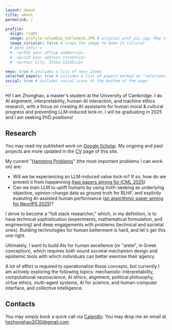 ```yaml
---
layout: about
title: about
permalink: /

profile:
  align: right
  image: profile_columbia_totleneck.JPG # original prof_pic.jpg. May still persist in different locations.
  image_circular: false # crops the image to make it circular
  # more_info: >
  #  <p>555 your office number</p>
  #  <p>123 your address street</p>
  #  <p>Your City, State 12345</p>

news: true # includes a list of news items
selected_papers: true # includes a list of papers marked as "selected={true}"
social: true # includes social icons at the bottom of the page
---
```


Hi! I am Zhonghao, a master's student at the University of Cambridge. I do AI alignment, interpretability, human-AI interaction, and machine ethics research, with a focus on creating AI-assistants for human moral & cultural progress and preventing LLM-induced lock-in. I will be graduating in 2025 and I am seeking PhD positions!

## Research

You may read my published work on [Google Scholar](https://scholar.google.com/citations?user=PuUcZTYAAAAJ&hl=en&oi=ao). My ongoing and past projects are more updated in the [CV](https://hezhonghao.github.io/cv/) page of this site. 

My current "[Hamming Problems](https://www.cs.virginia.edu/~robins/YouAndYourResearch.html)" (the most important problems I can work on) are:

- Will we be experiencing an LLM-induced value lock-in? If so, how do we prevent it from happenning ([two papers aiming for ICML 2025](https://docs.google.com/document/d/19HxnSQtftkFguxnlbUk2h4-BTgXdt02hHXJFnSyCIUA/edit?tab=t.0#heading=h.obviu1nlvltd))
- Can we train LLM to uplift humans by using truth-seeking as underlying objective, opinion-change data as ground truth for RLHF, and explictly evaluting AI-assisted human performance  ([an algorithmic paper aiming for NeurIPS 2025](https://docs.google.com/document/d/1rHhOVqLlEMwZYJ7p520P9Qctjj52LlU0y6tza32xENo/edit?tab=t.0#bookmark=id.5fxoxdo65tzy))?

I strive to become a "full stack researcher," which, in my definition, is to have technical sophistication (experiments, mathematical formulation, and engineering) and deep engagements with problems (technical and societal ones). Building technologies for human betterment is hard, and let's get this one right.

Ultimately, I want to build AIs for human excellence (or "arete", in Greek conception), which requires both sound societal mechanism design and epistemic tools with which individuals can better exercise their agency.

A lot of effort is required to operationalize those concepts, but currently I am actively exploring the following topics: mechanistic interpretability, computational neuroscience, AI ethics, alignment, political philosophy, virtue ethics, multi-agent systems, AI for science, and human-computer interface, and collective intelligence.

## Contacts

You may simply book a quick call via [Calendly](https://calendly.com/hezhonghao). You may drop me an email at hezhonghao2030@gmail.com
